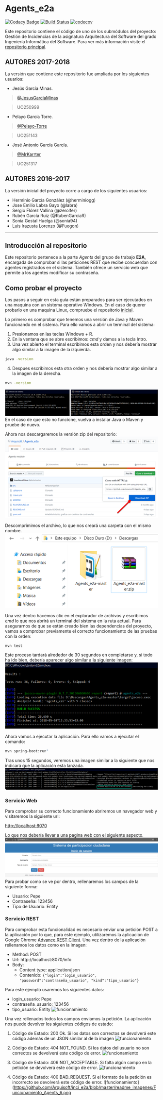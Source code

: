 # Agents_e2a #

[![Codacy Badge](https://api.codacy.com/project/badge/Grade/62678ef56d424b1cb7b719e3d279ba67)](https://www.codacy.com/app/jelabra/Agents_e2a?utm_source=github.com&amp;utm_medium=referral&amp;utm_content=Arquisoft/Agents_e2a&amp;utm_campaign=Badge_Grade)
[![Build Status](https://travis-ci.org/Arquisoft/Agents_e2a.svg?branch=master)](https://travis-ci.org/Arquisoft/Agents_e2a)
[![codecov](https://codecov.io/gh/Arquisoft/Agents_e2a/branch/master/graph/badge.svg)](https://codecov.io/gh/Arquisoft/Agents_e2a)

Este repositorio contiene el código de uno de los submódulos del proyecto: Gestión de Incidencias de la asignatura Arquitectura del Software del grado Ingeniería Informática del Software. Para ver más información visite el [repositorio principal](https://github.com/Arquisoft/inci_e2a).

## AUTORES 2017-2018 ##

La versión que contiene este repositorio fue ampliada por los siguientes usuarios:
+ Jesús García Minas.
> [@JesusGarciaMinas](https://github.com/JesusGarciaMinas)

> UO250999

+ Pelayo García Torre.
> [@Pelayo-Torre](https://github.com/Pelayo-Torre)

> UO251143

+ José Antonio García García.
> [@MrKarrter](https://github.com/MrKarrter)

> UO251317

## AUTORES 2016-2017 ##

La versión inicial del proyecto corre a cargo de los siguientes usuarios:

* Herminio García González (@herminiogg)
* Jose Emilio Labra Gayo (@labra)
* Sergio Flórez Vallina (@zerolfer)
* Rubén García Ruiz (@RubenGarciaR)
* Sonia Gestal Huelga (@sonia94)
* Luis Irazusta Lorenzo (@Fuegon)
- - - -

## Introducción al repositorio ##

Este repositorio pertenece a la parte *Agents* del grupo de trabajo **E2A**, encargada de comprobar si las peticiones REST que recibe concuerdan con agentes registrados en el sistema. También ofrece un servicio web que permite a los agentes modificar su contraseña.

## Como probar el proyecto ##
Los pasos a seguir en esta guía están preparados para ser ejecutados en una maquina con un sistema operativo Windows. En el caso de querer probarlo en una maquina Linux, compruebe el repositorio [inicial](https://github.com/Arquisoft/inci_e2a).

Lo primero es comprobar que tenemos una versión de Java y Maven funcionando en el sistema. Para ello vamos a abrir un terminal del sistema:
1.	Presionamos en las teclas Windows + R.
2.	En la ventana que se abre escribimos: *cmd* y damos a la tecla Intro.
3.	Una vez abierto el terminal escribimos esta orden y nos debería mostrar algo similar a la imagen de la izquierda.
```bash
java -version
```
4.	Despues escribimos esta otra orden y nos debería mostrar algo similar a la imagen de la derecha.
```bash
mvn -version
```
![versiones](https://github.com/Arquisoft/inci_e2a/blob/master/readme_imagenes/Version_Java_Maven.png)
En el caso de que esto no funcione, vuelva a instalar Java o Maven y pruebe de nuevo.

Ahora nos descargaremos la versión zip del repositorio:
![descargar_zip](https://github.com/Arquisoft/inci_e2a/blob/master/readme_imagenes/Descarga_Agents.png)

Descomprimimos el archivo, lo que nos creará una carpeta con el mismo nombre. 
![zip](https://github.com/Arquisoft/inci_e2a/blob/master/readme_imagenes/Zip_Agents.png)

Una vez dentro hacemos clic en el explorador de archivos y escribimos *cmd* lo que nos abrirá un terminal del sistema en la ruta actual.
Para asegurarnos de que se están creado bien las dependencias del proyecto, vamos a comprobar previamente el correcto funcionamiento de las pruebas con la orden:
```bash
mvn test
```
Este proceso tardará alrededor de 30 segundos en completarse y, si todo ha ido bien, debería aparecer algo similar a la siguiente imagen:
![test](https://github.com/Arquisoft/inci_e2a/blob/master/readme_imagenes/Test_Agents.png)

Ahora vamos a ejecutar la aplicación. Para ello vamos a ejecutar el comando:
```bash
mvn spring-boot:run"
```
Tras unos 15 segundos, veremos una imagen similar a la siguiente que nos indicará que la aplicación esta lanzada.
![ejecucion](https://github.com/Arquisoft/inci_e2a/blob/master/readme_imagenes/Ejecucion_Agents.png)

### Servicio Web ###
Para comprobar su correcto funcionamiento abriremos un navegador web y visitaremos la siguiente url:

[http://localhost:8070](http://localhost:8070)

Lo que nos debería llevar a una pagina web con el siguiente aspecto.
![funcionamiento](https://github.com/Arquisoft/inci_e2a/blob/master/readme_imagenes/Funcionamiento_Agents.png)
Para probar como se ve por dentro, rellenaremos los campos de la siguiente forma:
- Usuario: Pepe
- Contraseña: 123456
- Tipo de Usuario: Entity

### Servicio REST ###
Para comprobar esta funcionalidad es necesario enviar una petición POST a la aplicación por lo que, para este ejemplo, utilizaremos la aplicación de Google Chrome [Advance REST Client]( https://chrome.google.com/webstore/detail/advanced-rest-client/hgmloofddffdnphfgcellkdfbfbjeloo?hl=es).
Una vez dentro de la aplicación rellenamos los datos como en la imagen:
- Method: POST
- Url: http://localhost:8070/info
- Body:
    - Content type: application/json
    - Contenido:
```{"login":"login_usuario", "password":"contraseña_usuario", "kind":"tipo_usuario"}```

Para este ejemplo usaremos los siguientes datos:
- login_usuario: Pepe
- contraseña_usuario: 123456
- tipo_usuario: Entity
![funcionamiento](https://github.com/Arquisoft/inci_e2a/blob/master/readme_imagenes/Funcionamiento_Agents_2.png)

Una vez rellenados todos los campos enviamos la petición. La aplicación nos puede devolver los siguientes códigos de estado:
1.	Código de Estado: 200 Ok. Si los datos son correctos se devolverá este código además de un JSON similar al de la imagen
![funcionamiento](https://github.com/Arquisoft/inci_e2a/blob/master/readme_imagenes/Funcionamiento_Agents_3.png)

2.	Código de Estado: 404 NOT_FOUND. Si los datos del usuario no son correctos se devolverá este código de error.
![funcionamiento](https://github.com/Arquisoft/inci_e2a/blob/master/readme_imagenes/Funcionamiento_Agents_4.png)

3.	Código de Estado: 406 NOT_ACCEPTABLE. Si falta algún campo en la petición se devolverá este código de error.
![funcionamiento](https://github.com/Arquisoft/inci_e2a/blob/master/readme_imagenes/Funcionamiento_Agents_5.png)

4.	Código de Estado: 400 BAD_REQUEST. Si el formato de la petición es incorrecto se devolverá este código de error.
![funcionamiento](https://github.com/Arquisoft/inci_e2a/blob/master/readme_imagenes/Funcionamiento_Agents_6.png
